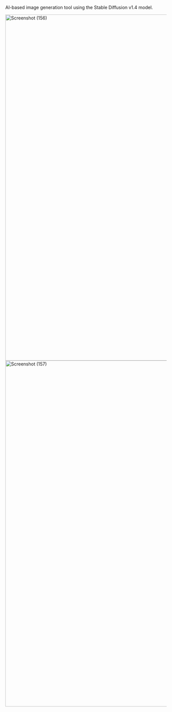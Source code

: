AI-based image generation tool using the Stable Diffusion v1.4 model.

<img width="1920" height="1080" alt="Screenshot (156)" src="https://github.com/user-attachments/assets/7103b784-5898-4e14-b534-eb9891b27f40" />

<img width="1920" height="1080" alt="Screenshot (157)" src="https://github.com/user-attachments/assets/f52db030-d197-48a2-b4dd-c33c720ef0a3" />
